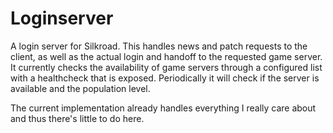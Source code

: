 # Loginserver

A login server for Silkroad. This handles news and patch requests to the client, as well as the actual login and handoff
to the requested game server. It currently checks the availability of game servers through a configured list with a 
healthcheck that is exposed. Periodically it will check if the server is available and the population level.

The current implementation already handles everything I really care about and thus there's little to do here.
